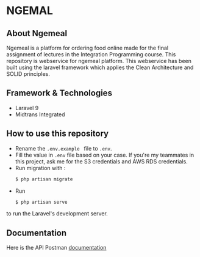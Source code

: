 # NGEMAL

## About Ngemeal

Ngemeal is a platform for ordering food online made for the final assignment of lectures in the Integration Programming course. This repository is webservice for ngemeal platform. This webservice has been built using the laravel framework which applies the Clean Architecture and SOLID principles.

## Framework & Technologies
-   Laravel 9
-   Midtrans Integrated

## How to use this repository

-   Rename the `.env.example ` file to `.env`.
-   Fill the value in `.env` file based on your case. If you're my teammates in this project, ask me for the S3 credentials and AWS RDS credentials.
-   Run migration with :
    ```bash
    $ php artisan migrate
    ```
-   Run
    ```bash
    $ php artisan serve
    ```

to run the Laravel's development server.

## Documentation

Here is the API Postman [documentation](https://documenter.getpostman.com/view/16615700/2s8YzWTMCg)
